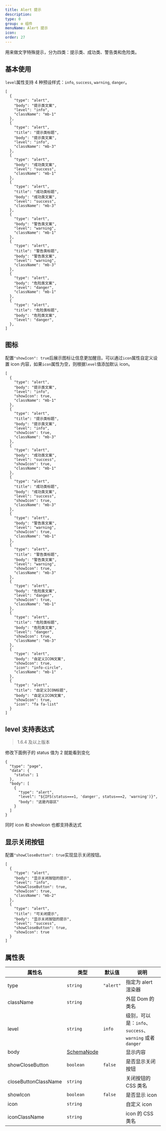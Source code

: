 ```yaml
---
title: Alert 提示
description:
type: 0
group: ⚙ 组件
menuName: Alert 提示
icon:
order: 27
---
```


用来做文字特殊提示，分为四类：提示类、成功类、警告类和危险类。

## 基本使用

`level`属性支持 4 种预设样式：`info`, `success`, `warning`, `danger`。

```schema: scope="body"
[
  {
    "type": "alert",
    "body": "提示类文案",
    "level": "info",
    "className": "mb-1"
  },
  {
    "type": "alert",
    "title": "提示类标题",
    "body": "提示类文案",
    "level": "info",
    "className": "mb-3"
  },
  {
    "type": "alert",
    "body": "成功类文案",
    "level": "success",
    "className": "mb-1"
  },
  {
    "type": "alert",
    "title": "成功类标题",
    "body": "成功类文案",
    "level": "success",
    "className": "mb-3"
  },
  {
    "type": "alert",
    "body": "警告类文案",
    "level": "warning",
    "className": "mb-1"
  },
  {
    "type": "alert",
    "title": "警告类标题",
    "body": "警告类文案",
    "level": "warning",
    "className": "mb-3"
  },
  {
    "type": "alert",
    "body": "危险类文案",
    "level": "danger",
    "className": "mb-1"
  },
  {
    "type": "alert",
    "title": "危险类标题",
    "body": "危险类文案",
    "level": "danger",
  },
]
```

## 图标

配置`"showIcon": true`后展示图标让信息更加醒目。可以通过`icon`属性自定义设置 icon 内容，如果`icon`属性为空，则根据`level`值添加默认 icon。

```schema: scope="body"
[
  {
    "type": "alert",
    "body": "提示类文案",
    "level": "info",
    "showIcon": true,
    "className": "mb-1"
  },
  {
    "type": "alert",
    "title": "提示类标题",
    "body": "提示类文案",
    "level": "info",
    "showIcon": true,
    "className": "mb-3"
  },
  {
    "type": "alert",
    "body": "成功类文案",
    "level": "success",
    "showIcon": true,
    "className": "mb-1"
  },
  {
    "type": "alert",
    "title": "成功类标题",
    "body": "成功类文案",
    "level": "success",
    "showIcon": true,
    "className": "mb-3"
  },
  {
    "type": "alert",
    "body": "警告类文案",
    "level": "warning",
    "showIcon": true,
    "className": "mb-1"
  },
  {
    "type": "alert",
    "title": "警告类标题",
    "body": "警告类文案",
    "level": "warning",
    "showIcon": true,
    "className": "mb-3"
  },
  {
    "type": "alert",
    "body": "危险类文案",
    "level": "danger",
    "showIcon": true,
    "className": "mb-1"
  },
  {
    "type": "alert",
    "title": "危险类标题",
    "body": "危险类文案",
    "level": "danger",
    "showIcon": true,
    "className": "mb-3"
  },
  {
    "type": "alert",
    "body": "自定义ICON文案",
    "showIcon": true,
    "icon": "info-circle",
    "className": "mb-1"
  },
  {
    "type": "alert",
    "title": "自定义ICON标题",
    "body": "自定义ICON文案",
    "showIcon": true,
    "icon": "fa fa-list"
  }
]
```

## level 支持表达式

> 1.6.4 及以上版本

修改下面例子的 status 值为 2 就能看到变化

```schema:
{
  "type": "page",
  "data": {
    "status": 1
  },
  "body": [
    {
      "type": "alert",
      "level": "${IFS(status===1, 'danger', status===2, 'warning')}",
      "body": "这是内容区"
    }
  ]
}
```

同时 icon 和 showIcon 也都支持表达式

## 显示关闭按钮

配置`"showCloseButton": true`实现显示关闭按钮。

```schema: scope="body"
[
  {
    "type": "alert",
    "body": "显示关闭按钮的提示",
    "level": "info",
    "showCloseButton": true,
    "showIcon": true,
    "className": "mb-2"
  },
  {
    "type": "alert",
    "title": "可关闭提示",
    "body": "显示关闭按钮的提示",
    "level": "success",
    "showCloseButton": true,
    "showIcon": true
  }
]
```

## 属性表

| 属性名               | 类型                                      | 默认值    | 说明                                                     |
| -------------------- | ----------------------------------------- | --------- | -------------------------------------------------------- |
| type                 | `string`                                  | `"alert"` | 指定为 alert 渲染器                                      |
| className            | `string`                                  |           | 外层 Dom 的类名                                          |
| level                | `string`                                  | `info`    | 级别，可以是：`info`、`success`、`warning` 或者 `danger` |
| body                 | [SchemaNode](../../docs/types/schemanode) |           | 显示内容                                                 |
| showCloseButton      | `boolean`                                 | `false`   | 是否显示关闭按钮                                         |
| closeButtonClassName | `string`                                  |           | 关闭按钮的 CSS 类名                                      |
| showIcon             | `boolean`                                 | `false`   | 是否显示 icon                                            |
| icon                 | `string`                                  |           | 自定义 icon                                              |
| iconClassName        | `string`                                  |           | icon 的 CSS 类名                                         |
